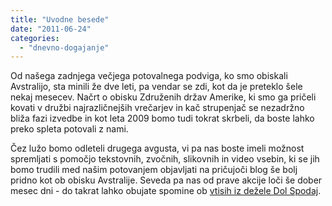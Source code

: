 ```yaml
---
title: "Uvodne besede"
date: "2011-06-24"
categories: 
  - "dnevno-dogajanje"
---
```


Od našega zadnjega večjega potovalnega podviga, ko smo obiskali Avstralijo, sta minili že dve leti, pa vendar se zdi, kot da je preteklo šele nekaj mesecev. Načrt o obisku Združenih držav Amerike, ki smo ga pričeli kovati v družbi najrazličnejših vrečarjev in kač strupenjač se nezadržno bliža fazi izvedbe in kot leta 2009 bomo tudi tokrat skrbeli, da boste lahko preko spleta potovali z nami.

Čez lužo bomo odleteli drugega avgusta, vi pa nas boste imeli možnost spremljati s pomočjo tekstovnih, zvočnih, slikovnih in video vsebin, ki se jih bomo trudili med našim potovanjem objavljati na pričujoči blog še bolj pridno kot ob obisku Avstralije. Seveda pa nas od prave akcije loči še dober mesec dni - do takrat lahko obujate spomine ob [vtisih iz dežele Dol Spodaj](http://o9avstralija.wordpress.com/).
